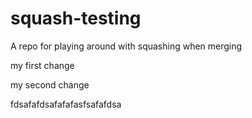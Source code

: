 # squash-testing
A repo for playing around with squashing when merging

my first change

my second change

fdsafafdsafafafasfsafafdsa
